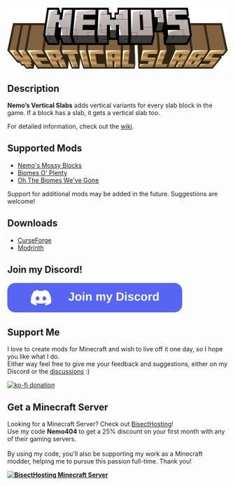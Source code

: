 ![Nemo's Vertical Slabs](https://github.com/NemoNotFound/NemoNotFound/blob/master/resources/minecraft_projects/titles/png/nemos_vertical_slabs.png?raw=true)

## Description

**Nemo’s Vertical Slabs** adds vertical variants for every slab block in the game. If a block has a slab, it gets a vertical slab too.

For detailed information, check out the [wiki](https://wiki.devnemo.com/projects/minecraft-mods/nemos-vertical-slabs/general).

## Supported Mods

- [Nemo's Mossy Blocks](https://curseforge.com/minecraft/mc-mods/nemos-mossy-blocks)
- [Biomes O' Plenty](https://curseforge.com/minecraft/mc-mods/biomes-o-plenty)
- [Oh The Biomes We've Gone](https://www.curseforge.com/minecraft/mc-mods/oh-the-biomes-weve-gone)

Support for additional mods may be added in the future. Suggestions are welcome!

## Downloads
- [CurseForge](https://curseforge.com/minecraft/mc-mods/nemos-vertical-slabs)
- [Modrinth](https://modrinth.com/mod/nemos-vertical-slabs)

## Join my Discord!
[![Join my Discord](https://github.com/NemoNotFound/NemoNotFound/blob/master/resources/svg/join_discord_button.svg?raw=true)](https://discord.com/invite/yxs9dga)

## Support Me
I love to create mods for Minecraft and wish to live off it one day, so I hope you like what I do. <br>
Either way feel free to give me your feedback and suggestions, either on my Discord or the [discussions](https://github.com/NemoOnGH/NemosVerticalSlabs/discussions/) :)

[![ko-fi donation](https://ko-fi.com/img/githubbutton_sm.svg)](https://ko-fi.devnemo.com)

## Get a Minecraft Server
Looking for a Minecraft Server? Check out [BisectHosting](https://bisecthosting.com/Nemo404)! <br>
Use my code **Nemo404** to get a 25% discount on your first month with any of their gaming servers. <br><br>
By using my code, you'll also be supporting my work as a Minecraft modder, helping me to pursue this passion full-time. Thank you!

[**![BisectHosting Minecraft Server](https://www.bisecthosting.com/partners/custom-banners/e6d95b5e-b7fb-47eb-ad78-4dc6071a6171.png)**](https://bisecthosting.com/Nemo404)
